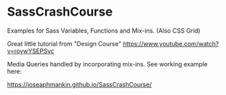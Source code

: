 # SassCrashCourse

Examples for Sass Variables, Functions and Mix-ins. (Also CSS Grid)

Great little tutorial from "Design Course"
https://www.youtube.com/watch?v=roywYSEPSvc

Media Queries handled by incorporating mix-ins.
See working example here:

https://joseaphmankin.github.io/SassCrashCourse/
